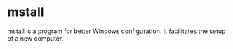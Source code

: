# mstall


mstall is a program for better Windows configuration. It facilitates the setup of a new computer.

